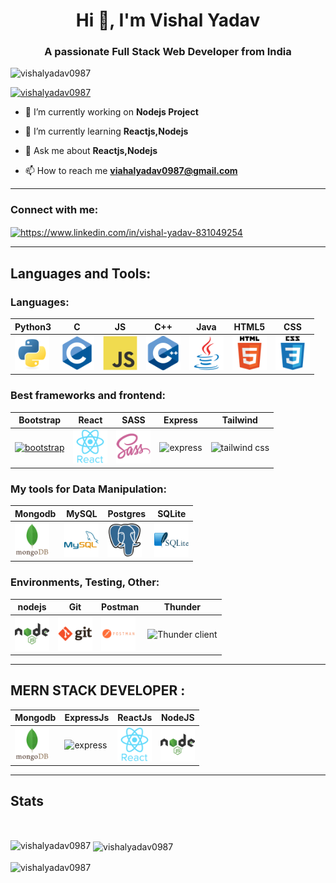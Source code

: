 <h1 align="center">Hi 👋, I'm Vishal Yadav</h1>
<h3 align="center">A passionate Full Stack Web Developer from India</h3>

<p align="left"> <img src="https://komarev.com/ghpvc/?username=vishalyadav0987&label=Profile%20views&color=0e75b6&style=flat" alt="vishalyadav0987" /> </p>

<p align="left"> <a href="https://github.com/ryo-ma/github-profile-trophy"><img src="https://github-profile-trophy.vercel.app/?username=vishalyadav0987" alt="vishalyadav0987" /></a> </p>



- 🔭 I’m currently working on **Nodejs Project**

- 🌱 I’m currently learning **Reactjs,Nodejs**

- 💬 Ask me about **Reactjs,Nodejs**

- 📫 How to reach me **viahalyadav0987@gmail.com**

---


<h3 align="left">Connect with me:</h3>
<p align="left">
<a href="https://linkedin.com/in/https://www.linkedin.com/in/vishal-yadav-831049254" target="blank"><img align="center" src="https://raw.githubusercontent.com/rahuldkjain/github-profile-readme-generator/master/src/images/icons/Social/linked-in-alt.svg" alt="https://www.linkedin.com/in/vishal-yadav-831049254" height="30" width="40" /></a>
</p>

---

 ## Languages and Tools:

<div>

### Languages:
| Python3 | C | JS | C++ | Java | HTML5 | CSS |
|----------|----------|----------|------------|----------|----------|------------|
|  <img src="https://github.com/devicons/devicon/blob/master/icons/python/python-original.svg" title="Python"  alt="Python" width="55" height="55"/> |  <img src="https://github.com/devicons/devicon/blob/master/icons/c/c-original.svg" title="C"  alt="C" width="55" height="55"/> |  <img src="https://github.com/devicons/devicon/blob/master/icons/javascript/javascript-original.svg" title="JavaScript" alt="JavaScript" width="55" height="55"/> | <img src="https://raw.githubusercontent.com/devicons/devicon/master/icons/cplusplus/cplusplus-original.svg" alt="cplusplus" width="55" height="55"/> </a> <a href="https://www.w3schools.com/css/" target="_blank" rel="noreferrer"></a>|<img src="https://raw.githubusercontent.com/devicons/devicon/master/icons/java/java-original.svg" alt="java" width="55" height="55"/>  |<a href="https://www.w3.org/html/" target="_blank" rel="noreferrer"> <img src="https://raw.githubusercontent.com/devicons/devicon/master/icons/html5/html5-original-wordmark.svg" alt="html5" width="55" height="55"/> </a> | <a href="https://www.w3schools.com/css/" target="_blank" rel="noreferrer"> <img src="https://raw.githubusercontent.com/devicons/devicon/master/icons/css3/css3-original-wordmark.svg" alt="css3" width="55" height="55"/> </a> |

  

### Best frameworks and frontend:

| Bootstrap | React | SASS | Express | Tailwind |
|----------|----------|----------|----------|----------|
|  <a href="https://getbootstrap.com" target="_blank" rel="noreferrer"> <img src="https://getbootstrap.com/docs/5.3/assets/brand/bootstrap-logo-shadow.png" alt="bootstrap" width="55" height="55"/> </a> <a href="https://www.cprogramming.com/" target="_blank" rel="noreferrer">|  <a href="https://reactjs.org/" target="_blank" rel="noreferrer"> <img src="https://raw.githubusercontent.com/devicons/devicon/master/icons/react/react-original-wordmark.svg" alt="react" width="55" height="55"/> </a> <a href="https://sass-lang.com" target="_blank" rel="noreferrer">|  <img src="https://raw.githubusercontent.com/devicons/devicon/master/icons/sass/sass-original.svg" alt="sass" width="55" height="55"/>|  <img src="https://vectorified.com/images/express-js-icon-20.png" alt="express" width="55" height="55"/> | <img src="https://raw.githubusercontent.com/tailwindlabs/tailwindcss/HEAD/.github/logo-dark.svg" alt="tailwind css" width="55" height="55"/> |



### My tools for Data Manipulation:

| Mongodb | MySQL | Postgres | SQLite |
|----------|----------|----------|----------|
|<img src="https://raw.githubusercontent.com/devicons/devicon/master/icons/mongodb/mongodb-original-wordmark.svg" alt="mongodb" width="55" height="55"/> </a> <a href="https://www.mysql.com/" target="_blank" rel="noreferrer">|<img src="https://github.com/devicons/devicon/blob/master/icons/mysql/mysql-original-wordmark.svg" title="MySQL" alt="MySQL" width="55" height="55"/>|<img src="https://github.com/devicons/devicon/blob/master/icons/postgresql/postgresql-original.svg" title="pg" alt="pg" width="55" height="55"/>|<img src="https://github.com/devicons/devicon/blob/master/icons/sqlite/sqlite-original-wordmark.svg" title="SQLite" alt="SQLite" width="55" height="55"/>|



  
### Environments, Testing, Other:

| nodejs | Git | Postman | Thunder |
|----------|----------|----------|----------|
|<img src="https://github.com/devicons/devicon/blob/master/icons/nodejs/nodejs-original-wordmark.svg" title="nodejs" alt="NodeJS" width="55" height="55"/>|<img src="https://github.com/devicons/devicon/blob/master/icons/git/git-original-wordmark.svg" title="Git" alt="Git" width="55" height="55"/>|  <img src="https://github.com/devicons/devicon/blob/master/icons/postman/postman-original-wordmark.svg" title="Postman" alt="Postman" width="55" height="55"/>|  <img src="https://raw.githubusercontent.com/thunderclient/thunder-client-support/master/images/thunder-icon.png" title="Thunder" alt="Thunder client" width="55" height="55"/>|

---



 ## MERN STACK DEVELOPER :
 | Mongodb | ExpressJs | ReactJs | NodeJS |
 |----------|----------|----------|----------|
 |<img src="https://raw.githubusercontent.com/devicons/devicon/master/icons/mongodb/mongodb-original-wordmark.svg" alt="mongodb" width="55" height="55" /> |<img src="https://vectorified.com/images/express-js-icon-20.png" alt="express" width="55" height="55" />| <img src="https://raw.githubusercontent.com/devicons/devicon/master/icons/react/react-original-wordmark.svg" alt="react" width="55" height="55"/> | <img src="https://github.com/devicons/devicon/blob/master/icons/nodejs/nodejs-original-wordmark.svg" title="nodejs" alt="NodeJS" width="55" height="55" />|

    
    
---


## Stats

<p style="margin-top: 50px;"><img align="left" src="https://github-readme-stats.vercel.app/api/top-langs?username=vishalyadav0987&show_icons=true&locale=en&layout=compact" alt="vishalyadav0987" /></p>

<p>&nbsp;<img align="center" src="https://github-readme-stats.vercel.app/api?username=vishalyadav0987&show_icons=true&locale=en" alt="vishalyadav0987" /></p>

<p><img align="center" src="https://github-readme-streak-stats.herokuapp.com/?user=vishalyadav0987&" alt="vishalyadav0987" /></p>
